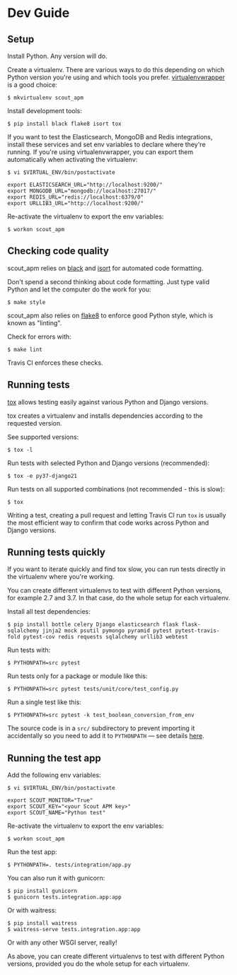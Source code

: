 Dev Guide
=========

Setup
-----

Install Python. Any version will do.

Create a virtualenv. There are various ways to do this depending on which
Python version you're using and which tools you prefer.
[virtualenvwrapper](https://virtualenvwrapper.readthedocs.io/) is a good
choice:

    $ mkvirtualenv scout_apm

Install development tools:

    $ pip install black flake8 isort tox

If you want to test the Elasticsearch, MongoDB and Redis integrations, install
these services and set env variables to declare where they're running. If
you're using virtualenvwrapper, you can export them automatically when
activating the virtualenv:

    $ vi $VIRTUAL_ENV/bin/postactivate

    export ELASTICSEARCH_URL="http://localhost:9200/"
    export MONGODB_URL="mongodb://localhost:27017/"
    export REDIS_URL="redis://localhost:6379/0"
    export URLLIB3_URL="http://localhost:9200/"

Re-activate the virtualenv to export the env variables:

    $ workon scout_apm

Checking code quality
---------------------

scout_apm relies on [black](https://black.readthedocs.io/) and
[isort](https://isort.readthedocs.io/) for automated code formatting.

Don't spend a second thinking about code formatting. Just type valid Python
and let the computer do the work for you:

    $ make style

scout_apm also relies on [flake8](https://flake8.readthedocs.io/) to enforce
good Python style, which is known as "linting".

Check for errors with:

    $ make lint

Travis CI enforces these checks.

Running tests
-------------

[tox](https://tox.readthedocs.io/) allows testing easily against various
Python and Django versions.

tox creates a virtualenv and installs dependencies according to the requested
version.

See supported versions:

    $ tox -l

Run tests with selected Python and Django versions (recommended):

    $ tox -e py37-django21

Run tests on all supported combinations (not recommended - this is slow):

    $ tox

Writing a test, creating a pull request and letting Travis CI run `tox` is
usually the most efficient way to confirm that code works across Python and
Django versions.

Running tests quickly
---------------------

If you want to iterate quickly and find tox slow, you can run tests directly
in the virtualenv where you're working.

You can create different virtualenvs to test with different Python versions,
for example 2.7 and 3.7. In that case, do the whole setup for each virtualenv.

Install all test dependencies:

    $ pip install bottle celery Django elasticsearch flask flask-sqlalchemy jinja2 mock psutil pymongo pyramid pytest pytest-travis-fold pytest-cov redis requests sqlalchemy urllib3 webtest

Run tests with:

    $ PYTHONPATH=src pytest

Run tests only for a package or module like this:

    $ PYTHONPATH=src pytest tests/unit/core/test_config.py

Run a single test like this:

    $ PYTHONPATH=src pytest -k test_boolean_conversion_from_env

The source code is in a `src/` subdirectory to prevent importing it
accidentally so you need to add it to `PYTHONPATH` — see details
[here](https://hynek.me/articles/testing-packaging/).

Running the test app
--------------------

Add the following env variables:

    $ vi $VIRTUAL_ENV/bin/postactivate

    export SCOUT_MONITOR="True"
    export SCOUT_KEY="<your Scout APM key>"
    export SCOUT_NAME="Python test"

Re-activate the virtualenv to export the env variables:

    $ workon scout_apm

Run the test app:

    $ PYTHONPATH=. tests/integration/app.py

You can also run it with gunicorn:

    $ pip install gunicorn
    $ gunicorn tests.integration.app:app

Or with waitress:

    $ pip install waitress
    $ waitress-serve tests.integration.app:app

Or with any other WSGI server, really!

As above, you can create different virtualenvs to test with different Python
versions, provided you do the whole setup for each virtualenv.
